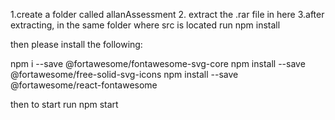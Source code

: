 1.create a folder called allanAssessment
2. extract the .rar file in here
3.after extracting, in the same folder where src is located run npm install 

then please install the following:

npm i --save @fortawesome/fontawesome-svg-core
  npm install --save @fortawesome/free-solid-svg-icons
  npm install --save @fortawesome/react-fontawesome

  then to start run npm start